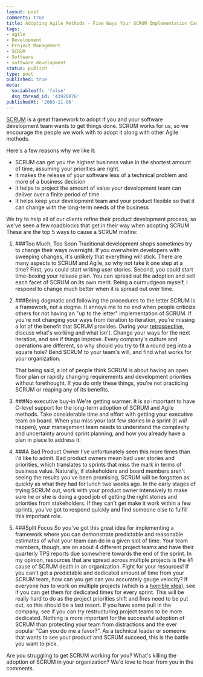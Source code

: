 ```yaml
---
layout: post
comments: true
title: Adopting Agile Methods - Five Ways Your SCRUM Implementation Can Fail
tags:
- agile
- Development
- Project Management
- SCRUM
- Software
- software_development
status: publish
type: post
published: true
meta:
  sociableoff: 'false'
  dsq_thread_id: '43920076'
publishedAt: '2009-11-06'
---
```


[SCRUM](http://en.wikipedia.org/wiki/Scrum_%28development%29) is a great framework to adopt if you and your software development team wants to get things done. SCRUM works for us, so we encourage the people we work with to adopt it along with other Agile methods. 

Here's a few reasons why we like it:

* SCRUM can get you the highest business value in the shortest amount of time, assuming your priorities are right.
* It makes the release of your software less of a technical problem and more of a business decision
* It helps to project the amount of value your development team can deliver over a finite period of time
* It helps keep your development team and your product flexible so that it can change with the long-term needs of the business

We try to help all of our clients refine their product development process, so we've seen a few roadblocks that get in their way when adopting SCRUM. These are the top 5 ways to cause a SCRUM misfire: 

1. ###Too Much, Too Soon
Traditional development shops sometimes try to change their ways overnight. If you overwhelm developers with sweeping changes, it's unlikely that everything will stick. There are many aspects to SCRUM and Agile, so why not take it one step at a time? First, you could start writing user stories. Second, you could start time-boxing your release plan. You can spread out the adoption and sell each facet of SCRUM on its own merit. Being a curmudgeon myself, I respond to change much better when it is spread out over time.

1. ###Being dogmatic and following the procedures to the letter
	SCRUM is a framework, not a dogma. It annoys me to no end when people criticize others for not having an "up to the letter" implementation of SCRUM. If you're not changing your ways from iteration to iteration, you're missing a lot of the benefit that SCRUM provides. During your [retrospective](http://en.wikipedia.org/wiki/Retrospective#Software_development), discuss what's working and what isn't. Change your ways for the next iteration, and see if things improve. Every company's culture and operations are different, so why should you try to fit a round peg into a square hole? Bend SCRUM to your team's will, and find what works for your organization.

	That being said, a lot of people think SCRUM is about having an open floor plan or rapidly changing requirements and development priorities without forethought. If you do only these things, you're not practicing SCRUM or reaping any of its benefits. 

1. ###No executive buy-in
	We're getting warmer. It is _so_ important to have C-level support for the long-term adoption of SCRUM and Agile methods. Take considerable time and effort with getting your executive team on board. When you miss your last few stories in a sprint (it _will_ happen), your management team needs to understand the complexity and uncertainty around sprint planning, and how you already have a plan in place to address it.

1. ###A Bad Product Owner
	I've unfortunately seen this more times than I'd like to admit. Bad product owners mean bad user stories and priorities, which translates to sprints that miss the mark in terms of business value. Naturally, if stakeholders and board members aren't seeing the results you've been promising, SCRUM will be forgotten as quickly as what they had for lunch two weeks ago. In the early stages of trying SCRUM out, work with your product owner intensively to make sure he or she is doing a good job of getting the right stories and priorities from stakeholders. If they can't get make it work within a few sprints, you've got to respond quickly and find someone else to fulfill this important role.

1. ###Split Focus
	So you've got this great idea for implementing a framework where you can demonstrate predictable and reasonable estimates of what your team can do in a given slot of time. Your team members, though, are on about 4 different project teams and have their quarterly TPS reports due somewhere towards the end of the sprint. In my opinion, resources that are spread across multiple projects is the #1 cause of SCRUM death in an organization. Fight for your resources! If you can't get a predictable and dedicated amount of time from your SCRUM team, how can you get can you accurately gauge velocity? If everyone _has_ to work on multiple projects (which is a [horrible idea](http://www.amazon.com/exec/obidos/ASIN/0470372257/ref=nosim/ensolinc-20)), see if you can get them for dedicated times for every sprint. This will be really hard to do as the project priorities shift and fires need to be put out, so this should be a last resort. If you have some pull in the company, see if you can try restructuring project teams to be more dedicated. Nothing is more important for the successful adoption of SCRUM than protecting your team from distractions and the ever popular "Can you do me a favor?". As a technical leader or someone that wants to see your product and SCRUM succeed, this is the battle you want to pick.

Are you struggling to get SCRUM working for you? What's killing the adoption of SCRUM in your organization? We'd love to hear from you in the comments.
